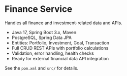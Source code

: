 # Finance Service

Handles all finance and investment-related data and APIs.

- Java 17, Spring Boot 3.x, Maven
- PostgreSQL, Spring Data JPA
- Entities: Portfolio, Investment, Goal, Transaction
- Full CRUD REST APIs with portfolio calculations
- Validation, error handling, health checks
- Ready for external financial data API integration

See the `pom.xml` and `src/` for details.

